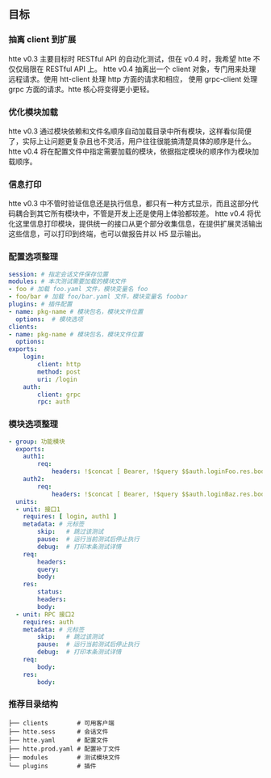 ## 目标

### 抽离 client 到扩展
htte v0.3 主要目标时 RESTful API 的自动化测试，但在 v0.4 时，我希望 htte 不仅仅局限在 RESTful API 上。
htte v0.4 抽离出一个 client 对象，专门用来处理远程请求。使用 htt-client 处理 http 方面的请求和相应， 使用 grpc-client 处理 grpc 方面的请求。htte 核心将变得更小更轻。

### 优化模块加载
htte v0.3 通过模块依赖和文件名顺序自动加载目录中所有模块，这样看似简便了，实际上让问题更复杂且也不灵活，用户往往很能搞清楚具体的顺序是什么。
htte v0.4 将在配置文件中指定需要加载的模块，依据指定模块的顺序作为模块加载顺序。

### 信息打印
htte v0.3 中不管时验证信息还是执行信息，都只有一种方式显示，而且这部分代码耦合到其它所有模块中，不管是开发上还是使用上体验都较差。
htte v0.4 将优化这里信息打印模块，提供统一的接口从更个部分收集信息，在提供扩展灵活输出这些信息，可以打印到终端，也可以做报告并以 H5 显示输出。

### 配置选项整理
```yaml
session: # 指定会话文件保存位置
modules: # 本次测试需要加载的模块文件
- foo # 加载 foo.yaml 文件，模块变量名 foo
- foo/bar # 加载 foo/bar.yaml 文件，模块变量名 foobar
plugins: # 插件配置
- name: pkg-name # 模块包名，模块文件位置
  options:  # 模块选项
clients:
- name: pkg-name # 模块包名，模块文件位置
  options:
exports:
    login:
        client: http
        method: post
        uri: /login
    auth:
        client: grpc
        rpc: auth
```

### 模块选项整理
```yaml
- group: 功能模块
  exports:
    auth1:
        req:
            headers: !$concat [ Bearer, !$query $$auth.loginFoo.res.body.token ]
    auth2:
        req:
            headers: !$concat [ Bearer, !$query $$auth.loginBaz.res.body.token ]
  units:
  - unit: 接口1
    requires: [ login, auth1 ]
    metadata: # 元标签
        skip:   # 跳过该测试
        pause:  # 运行当前测试后停止执行
        debug:  # 打印本条测试详情
    req:
        headers:
        query:
        body:
    res:
        status:
        headers:
        body:
  - unit: RPC 接口2
    requires: auth
    metadata: # 元标签
        skip:   # 跳过该测试
        pause:  # 运行当前测试后停止执行
        debug:  # 打印本条测试详情
    req:
        body:
    res:
        body:
```

### 推荐目录结构
```
├── clients        # 可用客户端
├── htte.sess      # 会话文件
├── htte.yaml      # 配置文件
├── htte.prod.yaml # 配置补丁文件
├── modules        # 测试模块文件
└── plugins        # 插件
```